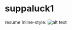 # suppaluck1
resume
Inline-style: 
![alt text](https://github.com/adam-p/markdown-here/raw/master/src/common/images/P4220096.jpg "Logo Title Text 1")
